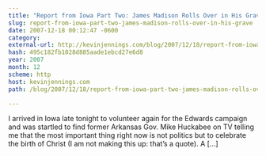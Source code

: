 ```yaml
---
title: "Report from Iowa Part Two: James Madison Rolls Over in His Grave"
slug: report-from-iowa-part-two-james-madison-rolls-over-in-his-grave
date: 2007-12-18 00:12:47 -0600
category: 
external-url: http://kevinjennings.com/blog/2007/12/18/report-from-iowa-part-two-james-madison-rolls-over-in-his-grave/
hash: 495c182fb1028d885aade1ebcd27e6d8
year: 2007
month: 12
scheme: http
host: kevinjennings.com
path: /blog/2007/12/18/report-from-iowa-part-two-james-madison-rolls-over-in-his-grave/

---
```


I arrived in Iowa late tonight to volunteer again for the Edwards campaign and was startled to find former Arkansas Gov. Mike Huckabee on TV telling me that the most important thing right now is not politics but to celebrate the birth of Christ (I am not making this up: that’s a quote).  A [...]
